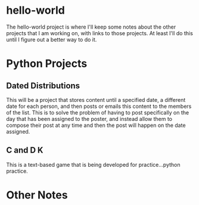 # hello-world #

The hello-world project is where I'll keep some notes about the other projects that I am working on, with links to those projects. At least I'll do this until I figure out a better way to do it.

# Python Projects #

## Dated Distributions ##
This will be a project that stores content until a specified date, a different date for each person, and then posts or emails this content to the members of the list. This is to solve the problem of having to post specifically on the day that has been assigned to the poster, and instead allow them to compose their post at any time and then the post will happen on the date assigned. 

## C and D K ## 
This is a text-based game that is being developed for practice...python practice. 

# Other Notes #
